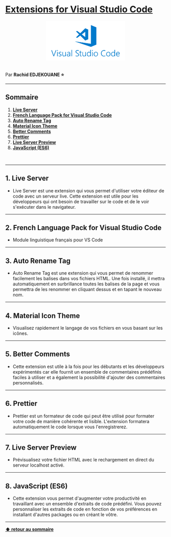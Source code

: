 # [Extensions for Visual Studio Code](https://marketplace.visualstudio.com/vscode)

<center>
<img src="img/vscode.png" alt="Emmet logo" width="250">
</center>
<br>

Par **Rachid EDJEKOUANE ⭐️**

---

## Sommaire

1. **[Live Server](#1-live-server)**
2. **[French Language Pack for Visual Studio Code ](#2-french-language-pack-for-visual-studio-code)**
3. **[Auto Rename Tag ](#3-auto-rename-tag)**
4. **[Material Icon Theme](#4-material-icon-theme)**
5. **[Better Comments](#5-better-comments)**
6. **[Prettier](#6-prettier)**
7. **[Live Server Preview](#7-live-server-preview)**
8. **[JavaScript (ES6)](#8-javascript-es6)**

<br>

---

## 1. Live Server

-   Live Server est une extension qui vous permet d'utiliser votre éditeur de code avec un serveur live. Cette extension est utile pour les développeurs qui ont besoin de travailler sur le code et de le voir s'exécuter dans le navigateur.

---

## 2. French Language Pack for Visual Studio Code

-   Module linguistique français pour VS Code

---

## 3. Auto Rename Tag

-   Auto Rename Tag est une extension qui vous permet de renommer facilement les balises dans vos fichiers HTML. Une fois installé, il mettra automatiquement en surbrillance toutes les balises de la page et vous permettra de les renommer en cliquant dessus et en tapant le nouveau nom.

---

## 4. Material Icon Theme

-   Visualisez rapidement le langage de vos fichiers en vous basant sur les icônes.

---

## 5. Better Comments

-   Cette extension est utile à la fois pour les débutants et les développeurs expérimentés car elle fournit un ensemble de commentaires prédéfinis faciles à utiliser et a également la possibilité d'ajouter des commentaires personnalisés.

---

## 6. Prettier

-   Prettier est un formateur de code qui peut être utilisé pour formater votre code de manière cohérente et lisible. L'extension formatera automatiquement le code lorsque vous l'enregistrerez.

---

## 7. Live Server Preview

-   Prévisualisez votre fichier HTML avec le rechargement en direct du serveur localhost activé.

---

## 8. JavaScript (ES6)

-   Cette extension vous permet d'augmenter votre productivité en travaillant avec un ensemble d'extraits de code prédéfini. Vous pouvez personnaliser les extraits de code en fonction de vos préférences en installant d'autres packages ou en créant le vôtre.

---

**[⬆ retour au sommaire](#sommaire)**
